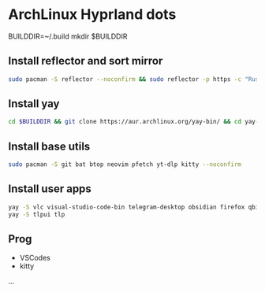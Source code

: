 # ArchLinux Hyprland dots

BUILDDIR=~/.build
mkdir $BUILDDIR

## Install reflector and sort mirror
```bash
sudo pacman -S reflector --noconfirm && sudo reflector -p https -c "Russia" -l 5 --sort rate --save /etc/pacman.d/mirrorlist  --verbose
```

## Install yay
```bash
cd $BUILDDIR && git clone https://aur.archlinux.org/yay-bin/ && cd yay-bin && makepkg -sric
```

## Install base utils
```bash
sudo pacman -S git bat btop neovim pfetch yt-dlp kitty --noconfirm
```

## Install user apps
```bash
yay -S vlc visual-studio-code-bin telegram-desktop obsidian firefox qbittorrent mpv --noconfirm
yay -S tlpui tlp
```

## Prog
- VSCodes
- kitty

...
